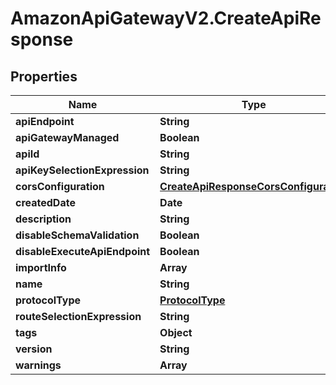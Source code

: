 # AmazonApiGatewayV2.CreateApiResponse

## Properties

Name | Type | Description | Notes
------------ | ------------- | ------------- | -------------
**apiEndpoint** | **String** |  | [optional] 
**apiGatewayManaged** | **Boolean** |  | [optional] 
**apiId** | **String** |  | [optional] 
**apiKeySelectionExpression** | **String** |  | [optional] 
**corsConfiguration** | [**CreateApiResponseCorsConfiguration**](CreateApiResponseCorsConfiguration.md) |  | [optional] 
**createdDate** | **Date** |  | [optional] 
**description** | **String** |  | [optional] 
**disableSchemaValidation** | **Boolean** |  | [optional] 
**disableExecuteApiEndpoint** | **Boolean** |  | [optional] 
**importInfo** | **Array** |  | [optional] 
**name** | **String** |  | [optional] 
**protocolType** | [**ProtocolType**](ProtocolType.md) |  | [optional] 
**routeSelectionExpression** | **String** |  | [optional] 
**tags** | **Object** |  | [optional] 
**version** | **String** |  | [optional] 
**warnings** | **Array** |  | [optional] 


